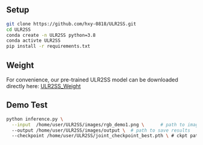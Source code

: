 ## Setup
```bash
git clone https://github.com/hxy-0818/ULR2SS.git
cd ULR2SS
conda create -n ULR2SS python=3.8
conda activte ULR2SS
pip install -r requirements.txt
```

## Weight
For convenience, our pre-trained ULR2SS model can be downloaded directly here:
[ULR2SS_Weight](https://drive.google.com/file/d/1QhA2XHYmiajAhTJt9WqJocHGk6vEq3Tj/view)

## Demo Test
```bash
python inference.py \
  --input  /home/user/ULR2SS/images/rgb_demo1.png \      # path to image/folder
  --output /home/user/ULR2SS/images/output \  # path to save results
  --checkpoint /home/user/ULR2SS/joint_checkpoint_best.pth \ # ckpt path
```

